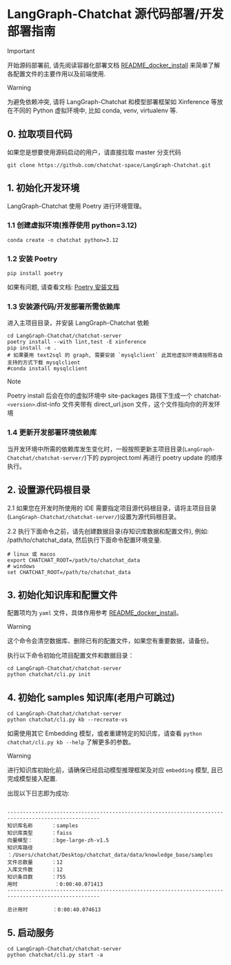# LangGraph-Chatchat 源代码部署/开发部署指南
> [!IMPORTANT]  
> 开始源码部署前, 请先阅读容器化部署文档 [README_docker_install](README_docker_install.md) 
> 来简单了解各配置文件的主要作用以及前端使用.

> [!WARNING]  
> 为避免依赖冲突, 请将 LangGraph-Chatchat 和模型部署框架如 Xinference 等放在不同的 Python 虚拟环境中,
> 比如 conda, venv, virtualenv 等.

## 0. 拉取项目代码

如果您是想要使用源码启动的用户，请直接拉取 master 分支代码

```shell
git clone https://github.com/chatchat-space/LangGraph-Chatchat.git
```

## 1. 初始化开发环境

LangGraph-Chatchat 使用 Poetry 进行环境管理。

### 1.1 创建虚拟环境(推荐使用 python=3.12)
```shell
conda create -n chatchat python=3.12
```

### 1.2 安装 Poetry

```shell
pip install poetry
```
如果有问题, 请查看文档: [Poetry 安装文档](https://python-poetry.org/docs/#installing-with-pipx)

### 1.3 安装源代码/开发部署所需依赖库

进入主项目目录，并安装 LangGraph-Chatchat 依赖

```shell
cd LangGraph-Chatchat/chatchat-server
poetry install --with lint,test -E xinference
pip install -e .
# 如果要用 text2sql 的 graph, 需要安装 `mysqlclient` 此其他虚拟环境请按照各自支持的方式下载 mysqlclient
#conda install mysqlclient
```

> [!Note]
> Poetry install 后会在你的虚拟环境中 site-packages 路径下生成一个 chatchat-`<version>`.dist-info 文件夹带有 direct_url.json 文件，这个文件指向你的开发环境

### 1.4 更新开发部署环境依赖库

当开发环境中所需的依赖库发生变化时，一般按照更新主项目目录(`LangGraph-Chatchat/chatchat-server/`)下的 pyproject.toml 再进行 poetry update 的顺序执行。

## 2. 设置源代码根目录

2.1 如果您在开发时所使用的 IDE 需要指定项目源代码根目录，请将主项目目录(`LangGraph-Chatchat/chatchat-server/`)设置为源代码根目录。

2.2 执行下面命令之前，请先创建数据目录(存知识库数据和配置文件), 例如: /path/to/chatchat_data, 然后执行下面命令配置环境变量.
```shell
# linux 或 macos
export CHATCHAT_ROOT=/path/to/chatchat_data
# windows
set CHATCHAT_ROOT=/path/to/chatchat_data
```

## 3. 初始化知识库和配置文件

配置项均为 `yaml` 文件，具体作用参考 [README_docker_install](README_docker_install.md)。

> [!WARNING]
> 这个命令会清空数据库、删除已有的配置文件，如果您有重要数据，请备份。

执行以下命令初始化项目配置文件和数据目录：
```shell
cd LangGraph-Chatchat/chatchat-server
python chatchat/cli.py init
```

## 4. 初始化 samples 知识库(老用户可跳过)

```shell
cd LangGraph-Chatchat/chatchat-server
python chatchat/cli.py kb --recreate-vs
```
如需使用其它 Embedding 模型，或者重建特定的知识库，请查看 `python chatchat/cli.py kb --help` 了解更多的参数。

> [!WARNING]  
> 进行知识库初始化前，请确保已经启动模型推理框架及对应 `embedding` 模型, 且已完成模型接入配置.

出现以下日志即为成功:

```text 

----------------------------------------------------------------------------------------------------
知识库名称      ：samples
知识库类型      ：faiss
向量模型：      ：bge-large-zh-v1.5
知识库路径      ：/Users/chatchat/Desktop/chatchat_data/data/knowledge_base/samples
文件总数量      ：12
入库文件数      ：12
知识条目数      ：755
用时            ：0:00:40.071413
----------------------------------------------------------------------------------------------------

总计用时        ：0:00:40.074613
```

## 5. 启动服务

```shell
cd LangGraph-Chatchat/chatchat-server
python chatchat/cli.py start -a
```